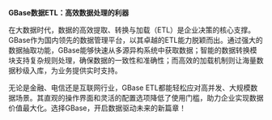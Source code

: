 **GBase数据ETL：高效数据处理的利器**

在大数据时代，数据的高效提取、转换与加载（ETL）是企业决策的核心支撑。GBase作为国内领先的数据管理平台，以其卓越的ETL能力脱颖而出。通过强大的数据抽取功能，GBase能够快速从多源异构系统中获取数据；智能的数据转换模块支持复杂规则处理，确保数据的一致性和准确性；而高效的加载机制则让海量数据秒级入库，为业务提供实时支持。

无论是金融、电信还是互联网行业，GBase ETL都能轻松应对高并发、大规模数据场景。其直观的操作界面和灵活的配置选项降低了使用门槛，助力企业实现数据价值最大化。选择GBase，开启数据驱动未来的新篇章！